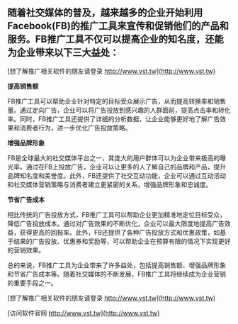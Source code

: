 ## **随着社交媒体的普及，越来越多的企业开始利用Facebook(FB)的推广工具来宣传和促销他们的产品和服务。FB推广工具不仅可以提高企业的知名度，还能为企业带来以下三大益处：**

[想了解推广相关软件的朋友请登录 http://www.vst.tw](http://www.vst.tw)

**提高销售额**

FB推广工具可以帮助企业针对特定的目标受众展示广告，从而提高转换率和销售量。通过定向广告，企业可以将广告投放到感兴趣的人群面前，提高点击率和转化率。同时，FB推广工具还提供了详细的分析数据，让企业能够更好地了解广告效果和消费者行为，进一步优化广告投放策略。

**增强品牌形象**

FB是全球最大的社交媒体平台之一，其庞大的用户群体可以为企业带来极高的曝光率。通过在FB上投放广告，企业可以让更多的人了解自己的品牌和产品，提升品牌知名度和美誉度。此外，FB还提供了社交互动功能，企业可以通过互动活动和社交媒体营销策略与消费者建立更紧密的关系，增强品牌形象和忠诚度。

**节省广告成本**

相比传统的广告投放方式，FB推广工具可以帮助企业更加精准地定位目标受众，降低广告投放成本。通过对广告效果的不断优化，企业可以最大限度地提高广告效益，获得更高的回报率。此外，FB还提供了各种广告投放方式和优惠政策，如基于结果的广告投放、优惠券和奖励等，可以帮助企业在预算有限的情况下实现更好的营销效果。

总的来说，FB推广工具为企业带来了许多益处，包括提高销售额、增强品牌形象和节省广告成本等。随着社交媒体的不断发展，FB推广工具将继续成为企业营销的重要手段之一。

[想了解推广相关软件的朋友请登录 http://www.vst.tw](http://www.vst.tw)


[访问软件官网 http://www.vst.tw](http://www.vst.tw)
